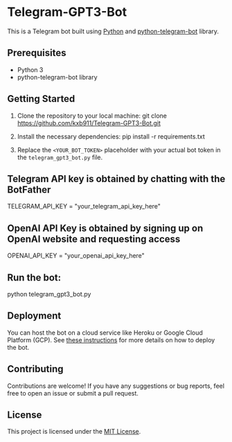 # Telegram-GPT3-Bot

This is a Telegram bot built using [Python](https://www.python.org) and [python-telegram-bot](https://github.com/python-telegram-bot/python-telegram-bot) library.

## Prerequisites

- Python 3
- python-telegram-bot library

## Getting Started

1. Clone the repository to your local machine:
git clone https://github.com/kxb911/Telegram-GPT3-Bot.git

2. Install the necessary dependencies:
pip install -r requirements.txt

3. Replace the `<YOUR_BOT_TOKEN>` placeholder with your actual bot token in the `telegram_gpt3_bot.py` file.

## Telegram API key is obtained by chatting with the BotFather
TELEGRAM_API_KEY = "your_telegram_api_key_here"

## OpenAI API Key is obtained by signing up on OpenAI website and requesting access
OPENAI_API_KEY = "your_openai_api_key_here"

## Run the bot:
python telegram_gpt3_bot.py

## Deployment

You can host the bot on a cloud service like Heroku or Google Cloud Platform (GCP). See [these instructions](https://www.example.com) for more details on how to deploy the bot.

## Contributing

Contributions are welcome! If you have any suggestions or bug reports, feel free to open an issue or submit a pull request.

## License

This project is licensed under the [MIT License](https://opensource.org/licenses/MIT).
